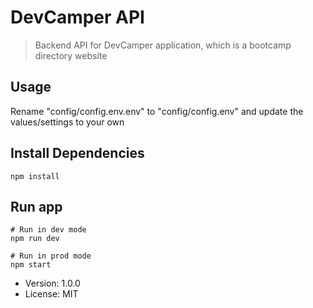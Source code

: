 # DevCamper API

> Backend API for DevCamper application, which is a bootcamp directory website

## Usage

Rename "config/config.env.env" to "config/config.env" and update the values/settings to your own

## Install Dependencies
```
npm install
```

## Run app
```
# Run in dev mode
npm run dev

# Run in prod mode
npm start
```

- Version: 1.0.0
- License: MIT
